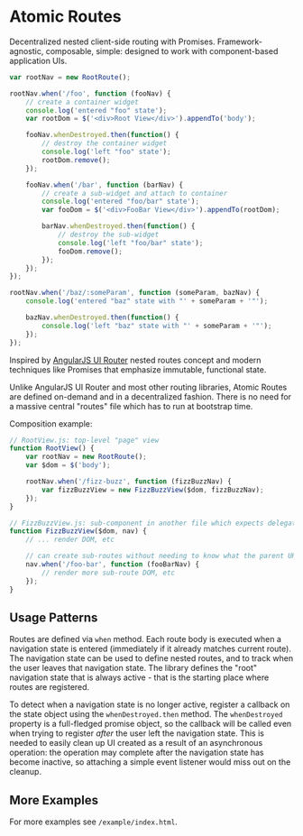 # Atomic Routes

Decentralized nested client-side routing with Promises. Framework-agnostic, composable, simple: designed to work with component-based application UIs.

```js
var rootNav = new RootRoute();

rootNav.when('/foo', function (fooNav) {
    // create a container widget
    console.log('entered "foo" state');
    var rootDom = $('<div>Root View</div>').appendTo('body');

    fooNav.whenDestroyed.then(function() {
        // destroy the container widget
        console.log('left "foo" state');
        rootDom.remove();
    });

    fooNav.when('/bar', function (barNav) {
        // create a sub-widget and attach to container
        console.log('entered "foo/bar" state');
        var fooDom = $('<div>FooBar View</div>').appendTo(rootDom);

        barNav.whenDestroyed.then(function() {
            // destroy the sub-widget
            console.log('left "foo/bar" state');
            fooDom.remove();
        });
    });
});

rootNav.when('/baz/:someParam', function (someParam, bazNav) {
    console.log('entered "baz" state with "' + someParam + '"');

    bazNav.whenDestroyed.then(function() {
        console.log('left "baz" state with "' + someParam + '"');
    });
});
```

Inspired by [AngularJS UI Router](https://github.com/angular-ui/ui-router) nested routes concept and modern techniques like Promises that emphasize immutable, functional state.

Unlike AngularJS UI Router and most other routing libraries, Atomic Routes are defined on-demand and in a decentralized fashion. There is no need for a massive central "routes" file which has to run at bootstrap time.

Composition example:

```js
// RootView.js: top-level "page" view
function RootView() {
    var rootNav = new RootRoute();
    var $dom = $('body');

    rootNav.when('/fizz-buzz', function (fizzBuzzNav) {
        var fizzBuzzView = new FizzBuzzView($dom, fizzBuzzNav);
    });
}
```

```js
// FizzBuzzView.js: sub-component in another file which expects delegated nav state
function FizzBuzzView($dom, nav) {
    // ... render DOM, etc

    // can create sub-routes without needing to know what the parent URL is
    nav.when('/foo-bar', function (fooBarNav) {
        // render more sub-route DOM, etc
    });
}
```

## Usage Patterns

Routes are defined via `when` method. Each route body is executed when a navigation state is entered (immediately if it already matches current route). The navigation state can be used to define nested routes, and to track when the user leaves that navigation state. The library defines the "root" navigation state that is always active - that is the starting place where routes are registered.

To detect when a navigation state is no longer active, register a callback on the state object using the `whenDestroyed.then` method. The `whenDestroyed` property is a full-fledged promise object, so the callback will be called even when trying to register *after* the user left the navigation state. This is needed to easily clean up UI created as a result of an asynchronous operation: the operation may complete after the navigation state has become inactive, so attaching a simple event listener would miss out on the cleanup.

## More Examples

For more examples see `/example/index.html`.
